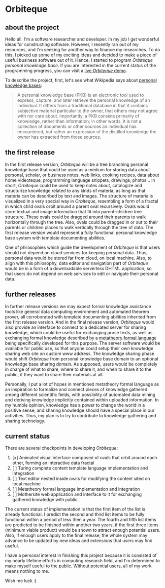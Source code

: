 # Orbiteque

## about the project

Hello all. I'm a software researcher and developer. In my job I get wonderful ideas for constructing software. However, I recently ran out of my resources, and I'm seeking for another way to finance my researches. To do this, I picked up some of my exciting ideas and decided to make a piece of useful business software out of it. Hence, I started to program *Orbiteque* *personal knowledge base*. If you are interested in the current status of the programming progress, you can visit a [live *Orbiteque* demo](https://e-teoria.github.io/Orbiteque/).

To describe the project, first, let's see what Wikipedia says about [personal knowledge bases](https://en.wikipedia.org/wiki/Personal_knowledge_base):
> A personal knowledge base (PKB) is an electronic tool used to express, capture, and later retrieve the personal knowledge of an individual. It differs from a traditional database in that it contains subjective material particular to the owner, that others may not agree with nor care about. Importantly, a PKB consists primarily of knowledge, rather than information; in other words, it is not a collection of documents or other sources an individual has encountered, but rather an expression of the distilled knowledge the owner has extracted from those sources.

## the first release

In the first release version, *Orbiteque* will be a tree branching personal knowledge base that could be used as a medium for storing data about personal, scholar, or business notes, web links, cooking recipes, data about home videoteque, programming language snippets, drawings, photos... In short, *Orbiteque* could be used to keep notes about, catalogize and structurize knowledge related to any kinds of materia, as long as that materia can be described by text and images. The structure of materia is visualized in a very special way in *Orbiteque*, resembling a form of a fractal in which child ovals orbit around a parent oval recursively. Ovals would store textual and image information that fit into parent-children tree structure. These ovals could be dragged around their parents to walk horizontally through the tree. Also, ovals could be dragged in or out to their parents or children places to walk vertically through the tree of data. The first release version would represent a fully functional personal knowledge base system with template documenting abilities.

One of philosophies which guide the development of *Orbiteque* is that users should not depend on cloud services for keeping personal data. Thus, personal data would be stored far from cloud, on local machine. Also, to align with this philosophy, data editor and navigation part of *Orbiteque* would be in a form of a downloadable serverless DHTML application, so that users do not depend on web services to edit or navigate their personal data.

## further releases

In further release versions we may expect formal knowledge assistance tools like general data computing environment and automated theorem prover, all corroborated with template documenting abilities inherited from the first release version. And in the final release version, *Orbiteque* would also provide an interface to connect to a dedicated server for sharing knowledge, which could be useful for exchanging prose texts, as well as exchanging formal knowledge described by a [metatheory formal language](https://github.com/e-teoria/Logos) being specifically developed for this purpose. The server software would be available for public use, so that anyone could setup their own knowledge sharing web site on custom www address. The knowledge sharing phase would shift *Orbiteque* from personal knowledge base domain to an optional knowledge base sharing domain. As supposed, users would be completely in charge of what to share, where to share it, and when to share it to the public, if they want to share their materials at all.

Personally, I put a lot of hopes in mentioned metatheory formal language as an inspiration to formalize and connect pieces of knowledge gathered among different scientific fields, with possibility of automated data mining and deriving knowledge implicitly contained within uploaded information. In my humble opinion, knowledge has a power to change the world in a positive sense, and sharing knowledge should have a special place in our activities. Thus, my plan is to try to contribute to knowledge gathering and sharing technology.

## current status

There are several checkpoints in developing *Orbiteque*:

1. [x] Animated visual interface composed of ovals that orbit around each other, forming an interactive data fractal
2. [ ] Turing complete content template language implementation and integration
3. [ ] Text editor nested inside ovals for modifying the content sited on local machine
4. [ ] Metatheory formal language implementation and integration
5. [ ] Mothersite web application and interface to it for exchanging gathered knowledge with public

The current status of implementation is that the first item of the list is already functional. I predict the second and third list items to be fully functional within a period of less then a year. The fourth and fifth list items are predicted to be finished within another two years, if the first three items (minimum viable product) would be shown to attract enough potential users. Also, if enough users apply to the final release, the whole system may advance to be updated by new ideas and extensions that users may find useful.

I have a personal interest in finishing this project because it is consisted of my nearly lifetime efforts in computing research field, and I'm determined to make myself useful to the public. Without potential users, all of my work means nothing to me.

Wish me luck :)
